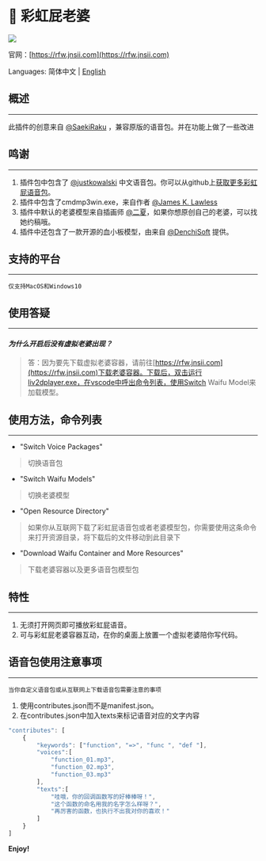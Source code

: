 # 🌈 彩虹屁老婆
![](https://s1.ax1x.com/2020/08/17/deB1yV.gif)

官网：[https://rfw.jnsii.com](https://rfw.jnsii.com)

Languages: 简体中文 | [English](./README.md)

## 概述

---

此插件的创意来自 [@SaekiRaku](https://github.com/SaekiRaku/vscode-rainbow-fart) ，兼容原版的语音包。并在功能上做了一些改进

## 鸣谢

---

1. 插件包中包含了 [@justkowalski](https://github.com/JustKowalski) 中文语音包。你可以从github上[获取更多彩虹屁语音包](https://github.com/topics/rainbow-fart)。 
2. 插件中包含了cmdmp3win.exe，来自作者 [@James K. Lawless](http://jiml.us)
3. 插件中默认的老婆模型来自插画师 [@二夏](https://erxia207.lofter.com)，如果你想原创自己的老婆，可以找她约稿哦。
4. 插件中还包含了一款开源的血小板模型，由来自 [@DenchiSoft](https://twitter.com/DenchiSoft/status/1036017773011525632) 提供。

## 支持的平台

---

~~~~
仅支持MacOS和Windows10
~~~~

## 使用答疑

---

#### _为什么开启后没有虚拟老婆出现？_
> 答：因为要先下载虚拟老婆容器，请前往[https://rfw.jnsii.com](https://rfw.jnsii.com)下载老婆容器。下载后，双击运行liv2dplayer.exe，在vscode中呼出命令列表，使用Switch Waifu Model来加载模型。

## 使用方法，命令列表

---

- "Switch Voice Packages"

> 切换语音包

- "Switch Waifu Models"

> 切换老婆模型

- "Open Resource Directory"

> 如果你从互联网下载了彩虹屁语音包或者老婆模型包，你需要使用这条命令来打开资源目录，将下载后的文件移动到此目录下

- "Download Waifu Container and More Resources"

> 下载老婆容器以及更多语音包模型包

## 特性

---

1. 无须打开网页即可播放彩虹屁语音。
2. 可与彩虹屁老婆容器互动，在你的桌面上放置一个虚拟老婆陪你写代码。

## 语音包使用注意事项

---

~~~~
当你自定义语音包或从互联网上下载语音包需要注意的事项
~~~~

1. 使用contributes.json而不是manifest.json。
2. 在contributes.json中加入texts来标记语音对应的文字内容

~~~~javascript
"contributes": [
    {
        "keywords": ["function", "=>", "func ", "def "],
        "voices":[
            "function_01.mp3",
            "function_02.mp3",
            "function_03.mp3"
        ],
        "texts":[
            "哇哦，你的回调函数写的好棒棒呀！",
            "这个函数的命名用我的名字怎么样呀？",
            "再厉害的函数，也执行不出我对你的喜欢！"
        ]
    }
]
~~~~





**Enjoy!**